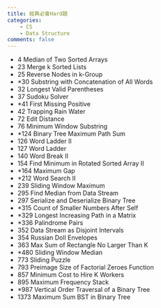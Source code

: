 ```yaml
---
title: 經典必會Hard題
categories: 
    - CS
    - Data Structure
comments: false
---
```



- 4 Median of Two Sorted Arrays
- 23 Merge k Sorted Lists
- 25 Reverse Nodes in k-Group 
- *30 Substring with Concatenation of All Words
- 32 Longest Valid Parentheses
- 37 Sudoku Solver
- *41 First Missing Positive
- 42 Trapping Rain Water 
- 72 Edit Distance
- 76 Minimum Window Substring
- *124 Binary Tree Maximum Path Sum
- 126 Word Ladder II
- 127 Word Ladder
- 140 Word Break II
- 154 Find Minimum in Rotated Sorted Array II
- *164 Maximum Gap
- *212 Word Search II
- 239 Sliding Window Maximum
- 295 Find Median from Data Stream
- 297 Serialize and Deserialize Binary Tree 
- *315 Count of Smaller Numbers After Self
- *329 Longest Increasing Path in a Matrix
- *336 Palindrome Pairs
- 352 Data Stream as Disjoint Intervals
- 354 Russian Doll Envelopes
- 363 Max Sum of Rectangle No Larger Than K
- *480 Sliding Window Median
- 773 Sliding Puzzle
- 793 Preimage Size of Factorial Zeroes Function
- 857 Minimum Cost to Hire K Workers
- 895 Maximum Frequency Stack
- *987 Vertical Order Traversal of a Binary Tree
- 1373 Maximum Sum BST in Binary Tree

